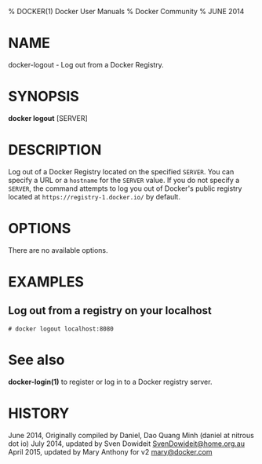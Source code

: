 % DOCKER(1) Docker User Manuals
% Docker Community
% JUNE 2014
# NAME
docker-logout - Log out from a Docker Registry.

# SYNOPSIS
**docker logout**
[SERVER]

# DESCRIPTION
Log out of a Docker Registry located on the specified `SERVER`. You can
specify a URL or a `hostname` for the `SERVER` value. If you do not specify a
`SERVER`, the command attempts to log you out of Docker's public registry
located at `https://registry-1.docker.io/` by default.  

# OPTIONS
There are no available options.

# EXAMPLES

## Log out from a registry on your localhost

    # docker logout localhost:8080

# See also
**docker-login(1)** to register or log in to a Docker registry server.

# HISTORY
June 2014, Originally compiled by Daniel, Dao Quang Minh (daniel at nitrous dot io)
July 2014, updated by Sven Dowideit <SvenDowideit@home.org.au>
April 2015, updated by Mary Anthony for v2 <mary@docker.com>
